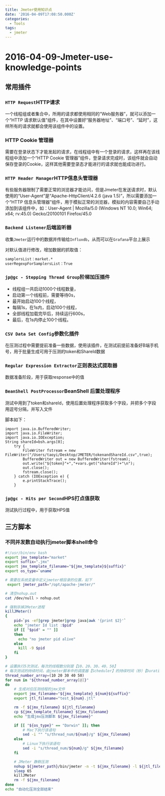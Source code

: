 ```yaml
---
title: Jmeter使用知识点
date: '2016-04-09T17:08:50.000Z'
categories:
  - Tools
tags:
  - jmeter
---
```


# 2016-04-09-Jmeter-use-knowledge-points

## 常用插件

### `HTTP Request`HTTP请求

一个线程组或者集合中，所用的请求都使用相同的“Web服务器”，就可以添加一个“HTTP 请求默认值”组件，在其中设置好“服务器地址”、“端口号”、“延时”，这样所有的请求就都会使用该组件中的设置。

### HTTP Cookie 管理器

需要在登录状态下才能发起的请求，在线程组中有一个登录的请求，这样再在该线程组中添加一个“HTTP Cookie 管理器”组件，登录请求完成时，该组件就会自动保存登录的Cookie，这样其他需要登录态才能进行的请求就也能成功进行。

### `HTTP Header Manager`HTTP信息头管理器

有些服务器限制了需要正常的浏览器才能访问，但是Jmeter在发送请求时，默认使用的“User-Agent”是“Apache-HttpClient/4.2.6 \(java 1.5\)”，所以需要添加一个“HTTP 信息头管理器”组件，用于模拟正常的浏览器，模拟的内容需要自己手动添加到该组件中，如：User-Agent \| Mozilla/5.0 \(Windows NT 10.0; Win64; x64; rv:45.0\) Gecko/20100101 Firefox/45.0

### `Backend Listener`后端监听器

收集`Jmeter`运行中的数据并传输给`Influxdb`，从而可以在`Grafana`平台上展示

对默认值进行修改，增加数据的抓取值：

```bash
samplersList：market.*
userRegexpForSamplersList：True
```

### `jp@gc - Stepping Thread Group`阶梯加压插件

* 线程组一共启动1000个线程数量，
* 启动第一个线程前，需要等待0s，
* 最开始启动100个线程，
* 每隔1s，在1s内，启动100个线程，
* 全部线程加载完毕后，持续运行600s，
* 最后，在1s内停止100个线程。

### `CSV Data Set Config`参数化插件

在压测过程中需要提前准备一些数据，使用该插件，在测试前提前准备好B端手机号，用于批量生成可用于压测的token和ShareId数据

### `Regular Expression Extractor`正则表达式提取器

数据准备阶段，用于获取response中的值

### `BeanShell PostProcessor`BeanShell 后置处理程序

测试中用到了token和shareId，使用后置处理程序获取多个字段，并把多个字段用逗号分隔，并写入文件

脚本如下：

```text
import java.io.BufferedWriter;
import java.io.FileWriter;
import java.io.IOException;
String shareId=bsh.args[0];
    try {
        FileWriter fstream = new FileWriter("/Users/taoyi/Desktop/JMETER/tokenandShareId.csv",true);
        BufferedWriter out = new BufferedWriter(fstream);
        out.write("${token}"+","+vars.get("shareId")+"\n");
        out.close();
        fstream.close();
    } catch (IOException e) {
        e.printStackTrace();
    }
```

### `jp@gc - Hits per Second`HPS打点值获取

测试执行过程中，用于获取HPS值

## 三方脚本

### 不同并发数自动执行jmeter脚本shell命令

```bash
#!/usr/bin/env bash
export jmx_template="market"
export suffix=".jmx"
export jmx_template_filename="${jmx_template}${suffix}"
export os_type=`uname`

# 需要在系统变量中定义jmeter根目录的位置，如下
 export jmeter_path="/opt/apache-jmeter/"

# 清空nohup.out
cat /dev/null > nohup.out

# 强制杀掉JMeter进程
killJMeter()
{
    pid=`ps -ef|grep jmeter|grep java|awk '{print $2}'`
    echo "jmeter Id list :$pid"
    if [[ "$pid" = "" ]]
    then
      echo "no jmeter pid alive"
    else
      kill -9 $pid
    fi
}

# 设置执行5次测试，每次的线程数分别是【10、20、30、40、50】
# 每次测试的持续时间，由jmeter脚本中的调度器【Scheduler】的持续时间（秒）【Duration(seconds)】来定
thread_number_array=(10 20 30 40 50)
for num in "${thread_number_array[@]}"
do
    # 生成对应压测线程的jmx文件
    export jmx_filename="${jmx_template}_${num}${suffix}"
    export jtl_filename="test_${num}.jtl"

    rm -f ${jmx_filename} ${jtl_filename}
    cp ${jmx_template_filename} ${jmx_filename}
    echo "生成jmx压测脚本 ${jmx_filename}"

    if [[ "${os_type}" == "Darwin" ]]; then
        # Mac下执行该语句
        sed -i "" "s/thread_num/${num}/g" ${jmx_filename}
    else
        # Linux下执行该语句
        sed -i "s/thread_num/${num}/g" ${jmx_filename}
    fi

    # JMeter 静默压测
    nohup ${jmeter_path}/bin/jmeter -n -t ${jmx_filename} -l ${jtl_filename} &
    sleep 65
    killJMeter
    rm -f ${jmx_filename}
done
echo "自动化压测全部结束"
```

